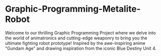 # Graphic-Programming-Metalite-Robot
Welcome to our thrilling Graphic Programming Project where we delve into the world of animatronics and cutting-edge weaponry to bring you the ultimate fighting robot prototype! Inspired by the awe-inspiring anime "Gundam Age" and drawing inspiration from the iconic Blue Destiny Unit 4.
